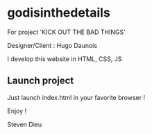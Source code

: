 # godisinthedetails

For project 'KICK OUT THE  BAD THINGS' 

Designer/Client : Hugo Daunois

I develop this website in HTML, CSS, JS

## Launch project

Just launch index.html in your favorite browser !

Enjoy !

Steven Dieu
